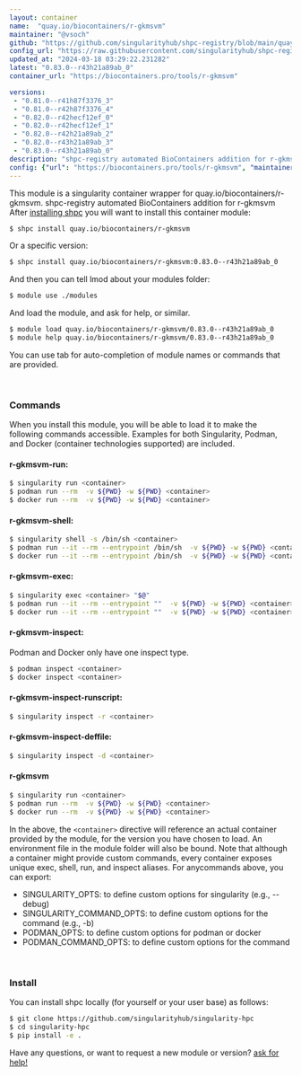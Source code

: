 ```yaml
---
layout: container
name:  "quay.io/biocontainers/r-gkmsvm"
maintainer: "@vsoch"
github: "https://github.com/singularityhub/shpc-registry/blob/main/quay.io/biocontainers/r-gkmsvm/container.yaml"
config_url: "https://raw.githubusercontent.com/singularityhub/shpc-registry/main/quay.io/biocontainers/r-gkmsvm/container.yaml"
updated_at: "2024-03-18 03:29:22.231282"
latest: "0.83.0--r43h21a89ab_0"
container_url: "https://biocontainers.pro/tools/r-gkmsvm"

versions:
 - "0.81.0--r41h87f3376_3"
 - "0.81.0--r42h87f3376_4"
 - "0.82.0--r42hecf12ef_0"
 - "0.82.0--r42hecf12ef_1"
 - "0.82.0--r42h21a89ab_2"
 - "0.82.0--r43h21a89ab_3"
 - "0.83.0--r43h21a89ab_0"
description: "shpc-registry automated BioContainers addition for r-gkmsvm"
config: {"url": "https://biocontainers.pro/tools/r-gkmsvm", "maintainer": "@vsoch", "description": "shpc-registry automated BioContainers addition for r-gkmsvm", "latest": {"0.83.0--r43h21a89ab_0": "sha256:c9bfb1e04105d3ef57ade60839fd0a6ccf632d5858471cac79ab66c8cc261bb7"}, "tags": {"0.81.0--r41h87f3376_3": "sha256:76bb60f5402414c4c95086be4cdcac98a2c8f73fbec887c37368a109fd5f06b4", "0.81.0--r42h87f3376_4": "sha256:e54794d3fb8ce3d3398b253de78cd49caac23f2d4494e7ed42f969036b0b60f1", "0.82.0--r42hecf12ef_0": "sha256:f722b717b7db9d1bc35562942935fbfdd093978ef3c0756c36717561dc2a24ac", "0.82.0--r42hecf12ef_1": "sha256:24b5f7a5ae8eb9a300a8720db2ae9a08e4cc284ee690ef3ba7faaf9f9a8c1ee8", "0.82.0--r42h21a89ab_2": "sha256:1a6fb4e309479e8b34a3f904357d48e1c063d3119aee64ad5419d8ca634a8663", "0.82.0--r43h21a89ab_3": "sha256:3eba3878c08e6ee8ab74e4c1e0c7af42d7ceede9557be5884dd55d621af63464", "0.83.0--r43h21a89ab_0": "sha256:c9bfb1e04105d3ef57ade60839fd0a6ccf632d5858471cac79ab66c8cc261bb7"}, "docker": "quay.io/biocontainers/r-gkmsvm"}
---
```


This module is a singularity container wrapper for quay.io/biocontainers/r-gkmsvm.
shpc-registry automated BioContainers addition for r-gkmsvm
After [installing shpc](#install) you will want to install this container module:


```bash
$ shpc install quay.io/biocontainers/r-gkmsvm
```

Or a specific version:

```bash
$ shpc install quay.io/biocontainers/r-gkmsvm:0.83.0--r43h21a89ab_0
```

And then you can tell lmod about your modules folder:

```bash
$ module use ./modules
```

And load the module, and ask for help, or similar.

```bash
$ module load quay.io/biocontainers/r-gkmsvm/0.83.0--r43h21a89ab_0
$ module help quay.io/biocontainers/r-gkmsvm/0.83.0--r43h21a89ab_0
```

You can use tab for auto-completion of module names or commands that are provided.

<br>

### Commands

When you install this module, you will be able to load it to make the following commands accessible.
Examples for both Singularity, Podman, and Docker (container technologies supported) are included.

#### r-gkmsvm-run:

```bash
$ singularity run <container>
$ podman run --rm  -v ${PWD} -w ${PWD} <container>
$ docker run --rm  -v ${PWD} -w ${PWD} <container>
```

#### r-gkmsvm-shell:

```bash
$ singularity shell -s /bin/sh <container>
$ podman run --it --rm --entrypoint /bin/sh  -v ${PWD} -w ${PWD} <container>
$ docker run --it --rm --entrypoint /bin/sh  -v ${PWD} -w ${PWD} <container>
```

#### r-gkmsvm-exec:

```bash
$ singularity exec <container> "$@"
$ podman run --it --rm --entrypoint ""  -v ${PWD} -w ${PWD} <container> "$@"
$ docker run --it --rm --entrypoint ""  -v ${PWD} -w ${PWD} <container> "$@"
```

#### r-gkmsvm-inspect:

Podman and Docker only have one inspect type.

```bash
$ podman inspect <container>
$ docker inspect <container>
```

#### r-gkmsvm-inspect-runscript:

```bash
$ singularity inspect -r <container>
```

#### r-gkmsvm-inspect-deffile:

```bash
$ singularity inspect -d <container>
```



#### r-gkmsvm

```bash
$ singularity run <container>
$ podman run --rm  -v ${PWD} -w ${PWD} <container>
$ docker run --rm  -v ${PWD} -w ${PWD} <container>
```


In the above, the `<container>` directive will reference an actual container provided
by the module, for the version you have chosen to load. An environment file in the
module folder will also be bound. Note that although a container
might provide custom commands, every container exposes unique exec, shell, run, and
inspect aliases. For anycommands above, you can export:

 - SINGULARITY_OPTS: to define custom options for singularity (e.g., --debug)
 - SINGULARITY_COMMAND_OPTS: to define custom options for the command (e.g., -b)
 - PODMAN_OPTS: to define custom options for podman or docker
 - PODMAN_COMMAND_OPTS: to define custom options for the command

<br>

### Install

You can install shpc locally (for yourself or your user base) as follows:

```bash
$ git clone https://github.com/singularityhub/singularity-hpc
$ cd singularity-hpc
$ pip install -e .
```

Have any questions, or want to request a new module or version? [ask for help!](https://github.com/singularityhub/singularity-hpc/issues)
